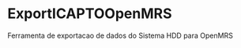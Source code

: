 ExportICAPTOOpenMRS
===================

Ferramenta de exportacao de dados do Sistema HDD para OpenMRS